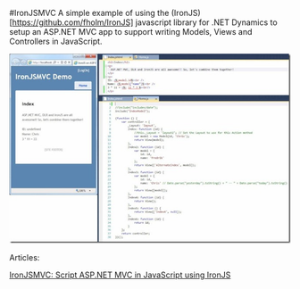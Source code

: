 #IronJSMVC
A simple example of using the (IronJS)[https://github.com/fholm/IronJS] javascript library for .NET Dynamics to setup an ASP.NET MVC app to support writing Models, Views and Controllers in JavaScript.

![IronJSMVC Screenshot](IronJSMVCScreenshot.jpeg)

Articles:

[IronJSMVC: Script ASP.NET MVC in JavaScript using IronJS](http://pietschsoft.com/post/2012/01/21/IronJSMVC-Script-ASPNET-MVC-in-JavaScript-using-IronJS)